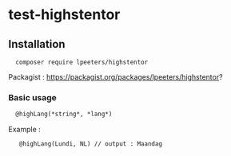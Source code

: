 # test-highstentor

Installation
---------------

```markup  
  composer require lpeeters/highstentor
```
Packagist : https://packagist.org/packages/lpeeters/highstentor?

### Basic usage

```html
  @highLang(*string*, *lang*)
```

Example :

```html
   @highLang(Lundi, NL) // output : Maandag
```
